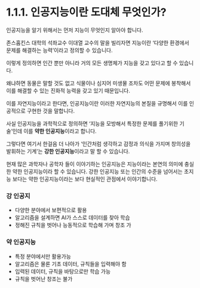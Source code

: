 # 1.1.1. 인공지능이란 도대체 무엇인가?

인공지능을 알기 위해서는 먼저 지능이 무엇인지 알아야 합니다.

존스홉킨스 대학의 석좌교수 이대열 교수의 말을 빌리자면 지능이란 ‘다양한 환경에서 문제를 해결하는 능력’이라고 정의할 수 있습니다.

이렇게 정의하면 인간 뿐만 아니라 거의 모든 생명체가 지능을 갖고 있다고 할 수 있습니다.

왜냐하면 동물은 말할 것도 없고 식물이나 심지어 미생물 조차도 어떤 문제에 봉착해서 이를 해결할 수 있는 진화적 능력을 갖고 있기 때문입니다.

이를 자연지능이라고 한다면, 인공지능이란 이러한 자연지능의 본질을 규명해서 이를 인공적으로 구현한 것을 말합니다.

사실 인공지능을 과학적으로 정의하면 ‘지능을 모방해서 특정한 문제를 풀기위한 기술’인데 이를 **약한 인공지능**이라고 합니다.

그렇다면 여기서 한걸음 더 나아가 ‘인간처럼 생각하고 감정과 의식을 가지며 창의성을 발휘하는 기계’는 **강한 인공지능**이라고 말 할 수 있습니다.

현재 많은 과학자나 공학자 들이 이야기하는 인공지능은 지능이라는 본연의 의미에 충실한 약한 인공지능이라 할 수 있습니다. 강한 인공지능 또는 인간의 수준을 넘어서는 초지능 보다는 약한 인공지능이라는 보다 현실적인 관점에서 이야기합니다.

### 강 인공지

* 다양한 분야에서 보편적으로 활용
* 알고리즘을 설계하면 AI가 스스로 데이터를 찾아 학습
* 정해진 규칙을 벗어나 능동적으로 학습해 가며 창조 가

### 약 인공지능

* 특정 분야에서만 활용가능
* 알고리즘은 물론 기초 데이터, 규칙들을 입력해야 함
* 입력된 데이터, 규칙을 바탕으로만 학습 가능
* 규칙을 벗어난 창조는 불가



